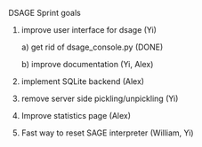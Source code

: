 DSAGE Sprint goals

1) improve user interface for dsage (Yi)

    a) get rid of dsage_console.py (DONE)

    b) improve documentation (Yi, Alex)

3) implement SQLite backend (Alex)

4) remove server side pickling/unpickling (Yi)

5) Improve statistics page (Alex)

6) Fast way to reset SAGE interpreter (William, Yi)
